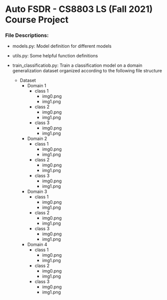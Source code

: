 # Auto FSDR - CS8803 LS (Fall 2021) Course Project

### File Descriptions:
- models.py: Model definition for different models
- utils.py: Some helpful function definitions
- train_classificatiob.py: Train a classification model on a domain generalization dataset organized according to the following file structure

    - Dataset
        - Domain 1
            - class 1
                - img0.png
                - img1.png
            - class 2
                - img0.png
                - img1.png
            - class 3
                - img0.png
                - img1.png
        - Domain 2
            - class 1
                - img0.png
                - img1.png
            - class 2
                - img0.png
                - img1.png
            - class 3
                - img0.png
                - img1.png
        - Domain 3
            - class 1
                - img0.png
                - img1.png
            - class 2
                - img0.png
                - img1.png
            - class 3
                - img0.png
                - img1.png
        - Domain 4
            - class 1
                - img0.png
                - img1.png
            - class 2
                - img0.png
                - img1.png
            - class 3
                - img0.png
                - img1.png